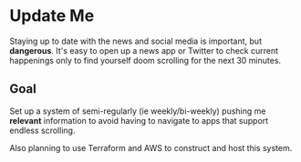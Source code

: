 # Update Me

Staying up to date with the news and social media is important, but **dangerous**. It's easy to open up a news app or Twitter to check current happenings only to find yourself doom scrolling for the next 30 minutes.

## Goal

Set up a system of semi-regularly (ie weekly/bi-weekly) pushing me **relevant** information to avoid having to navigate to apps that support endless scrolling.

Also planning to use Terraform and AWS to construct and host this system.
